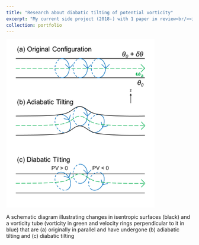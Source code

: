 ```yaml
---
title: "Research about diabatic tilting of potential vorticity"
excerpt: "My current side project (2018-) with 1 paper in review<br/><img src='/images/Research3.png' width='400'>"
collection: portfolio
---
```


<img src='/images/Research3.png' width='400'>

A schematic diagram illustrating changes in isentropic surfaces (black) and a vorticity tube (vorticity in green and velocity rings perpendicular to it in blue) that are (a) originally in parallel and have undergone (b) adiabatic tilting and (c) diabatic tilting
